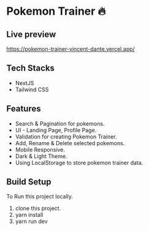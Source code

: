 # Pokemon Trainer :fire:

## Live preview

https://pokemon-trainer-vincent-dante.vercel.app/

## Tech Stacks

- NextJS
- Tailwind CSS

## Features

- Search & Pagination for pokemons.
- UI - Landing Page, Profile Page.
- Validation for creating Pokemon Trainer.
- Add, Rename & Delete selected pokemons.
- Mobile Responsive.
- Dark & Light Theme.
- Using LocalStorage to store pokemon trainer data.

## Build Setup

To Run this project locally.

1. clone this project.
2. yarn install
3. yarn run dev
